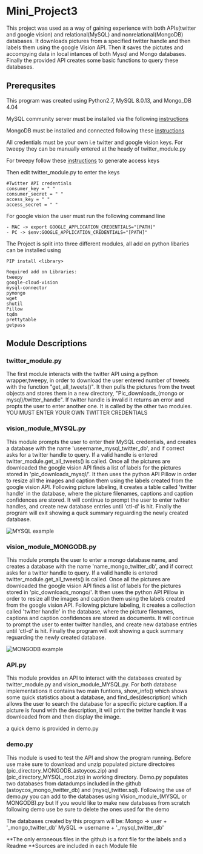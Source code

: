 # Mini_Project3

This project was used as a way of gaining experience with both APIs(twitter and google vision) and relational(MySQL) and nonrelational(MongoDB) databases. It downloads pictures from a specified twitter handle and then labels them using the google Vision API. Then it saves the pictutes and accompying data in local intances of both Mysql and Mongo databases. Finally the provided API creates some basic functions to query these databases.

## Prerequsites 

This program was created using Python2.7, MySQL 8.0.13, and Mongo_DB 4.04

MySQL community server must be installed via the following [instructions](https://dev.mysql.com/doc/mysql-getting-started/en/)

MongoDB must be installed and connected following these [instructions](https://docs.mongodb.com/manual/installation/#tutorial-installation)

All credentials must be your own i.e twitter and google vision keys. For tweepy they can be manually entered at the heady of twitter_module.py 

For tweepy follow these [instructions](https://developer.twitter.com/en/docs/basics/authentication/guides/access-tokens.html) to generate access keys 

Then edit twitter_module.py to enter the keys 
	
	#Twitter API credentials
	consumer_key = " "
	consumer_secret = " "
	access_key = " "
	access_secret = " "

For google vision the user must run the following command line 
		
	- MAC -> export GOOGLE_APPLICATION_CREDENTIALS="[PATH]"
	- PC -> $env:GOOGLE_APPLICATION_CREDENTIALS="[PATH]" 

The Project is split into three different modules, all add on python libaries can be installed using 
	
	PIP install <library>
	
	Required add on Libraries: 
	tweepy
	google-cloud-vision 
	mysql-connector 
	pymongo 
	wget
	shutil
	Pillow
	tqdm
	prettytable
	getpass

## Module Descriptions

### twitter_module.py

The first module interacts with the twitter API using a python wrapper,tweepy, in order to download the user entered number of tweets with the function "get_all_tweets()". It then pulls the pictures from the tweet objects and stores them in a new directory, "Pic_downloads_(mongo or mysql)/twitter_handle". If twitter handle is invalid it returns an error and propts the user to enter another one.  It is called by the other two modules.  
	YOU MUST ENTER YOUR OWN TWITTER CREDENTIALS 
	

### vision_module_MYSQL.py

This module prompts the user to enter their MySQL credentials, and creates a database with the name 'useername_mysql_twitter_db', and if correct asks for a twitter handle to query. If a valid handle is entered twitter_module.get_all_tweets() is called.  Once all the pictures are downloaded the google vision API finds a list of labels for the pictures stored in 'pic_downloads_mysql/'.  It then uses the python API Pillow in order to resize all the images and caption them using the labels created from the google vision API.  Following picture labeling, it creates a table called 'twitter handle' in the database, where the picture filenames, captions and caption confidences are stored. It will continue to prompt the user to enter twitter handles, and create new database entries until 'ctl-d' is hit. Finally the program will exit showing a quck summary reguarding the newly created database.

![MYSQL example](https://raw.githubusercontent.com/astoycos/Mini_Project1/Mini_Project3/mysql_ex.png)


### vision_module_MONGODB.py 
	
This module prompts the user to enter a mongo database name, and creates a database with the name 'name_mongo_twitter_db', and if correct asks for a twitter handle to query. If a valid handle is entered twitter_module.get_all_tweets() is called.  Once all the pictures are downloaded the google vision API finds a list of labels for the pictures stored in 'pic_downloads_mongo/'.  It then uses the python API Pillow in order to resize all the images and caption them using the labels created from the google vision API.  Following picture labeling, it creates a collection called 'twitter handle' in the database, where the picture filenames, captions and caption confidences are stored as documents. It will continue to prompt the user to enter twitter handles, and create new database entries until 'ctl-d' is hit. Finally the program will exit showing a quck summary reguarding the newly created database.

![MONGODB example](https://raw.githubusercontent.com/astoycos/Mini_Project1/Mini_Project3/mongo_ex.png)

### API.py

This module provides an API to interact with the databases created by twitter_module.py and vision_module_MYSQL.py. For both database implementations it contains two main funtions, show_info() which shows some quick statistics about a database, and find_des(description) which allows the user to search the database for a specific picture caption. If a picture is found with the description, it will print the twitter handle it was downloaded from and then display the image. 

a quick demo is provided in demo.py 


### demo.py

This module is used to test the API and show the program running. Before use make sure to download and unzip populated picture directoires (pic_directory_MONGODB_astoycos.zip) and (pic_directory_MYSQL_root.zip) in working directory. Demo.py populates two databases from datadumps included in the github (astoycos_mongo_twitter_db) and (mysql_twitter.sql). Following the use of demo.py you can add to the databases using Vision_module_(MYSQL or MONGODB).py but If you would like to make new databases from scratch following demo use be sure to delete the ones used for the demo 

The databases created by this program will be:
	Mongo -> user + '_mongo_twitter_db'
	MySQL -> username + '_mysql_twitter_db'

**The only erroneous files in the github is a font file for the labels and a Readme
**Sources are included in each Module file 

